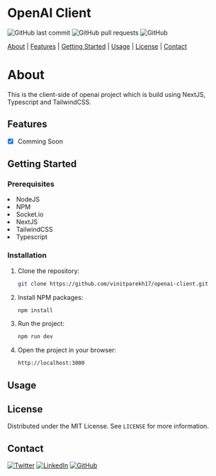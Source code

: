 <!-- logo or cover image here -->
<!-- ![Project Logo](https://link-to-project-logo.png) -->

# OpenAI Client

![GitHub last commit](https://img.shields.io/github/last-commit/vinitparekh17/openai-client)
![GitHub pull requests](https://img.shields.io/github/issues-pr/vinitparekh17/openai-client)
![GitHub](https://img.shields.io/github/license/vinitparekh17/openai-client)

[About](#about) | [Features](#features) | [Getting Started](#getting-started) | [Usage](#usage) | [License](#license) | [Contact](#contact)

# About
This is the client-side of openai project which is build using NextJS, Typescript and TailwindCSS.

## Features

- [x] Comming Soon 

## Getting Started

### Prerequisites

<li>NodeJS</li>
<li>NPM</li>
<li>Socket.io</li>
<li>NextJS</li>
<li>TailwindCSS</li>
<li>Typescript</li>

### Installation

1. Clone the repository:

   ```sh
   git clone https://github.com/vinitparekh17/openai-client.git
    ```

2. Install NPM packages:

   ```sh
   npm install
    ```

3. Run the project:

    ```sh
   npm run dev
    ```

4. Open the project in your browser:

   ```sh
   http://localhost:3000
    ```

## Usage
<!--  -->

## License

Distributed under the MIT License. See `LICENSE` for more information.

## Contact

[![Twitter](https://img.shields.io/twitter/follow/your_vinitparekh17?label=Follow%20%40vinitparekh17&style=social)](https://twitter.com/vinitparekh17)
[![LinkedIn](https://img.shields.io/badge/LinkedIn-vinit_parekh-blue?style=social&logo=linkedin)](https://www.linkedin.com/in/vinit-parekh-475154221/)
[![GitHub](https://img.shields.io/github/followers/vinitparekh17?label=Follow%20%40vinitparekh17&style=social)](https://github.com/vinitparekh17)